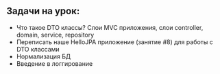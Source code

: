 ## Задачи на урок:

- Что такое DTO классы? Слои MVC приложения, слои controller, domain, service, repository
- Переписать наше HelloJPA приложение (занятие #8) для работы с DTO классами
- Нормализация БД
- Введение в логгирование
